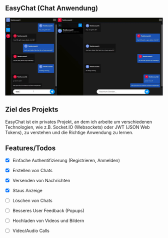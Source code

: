 ## EasyChat (Chat Anwendung)
![Bild konnte nicht geladen werden](assets/Screenshot.png)

## Ziel des Projekts
EasyChat ist ein privates Projekt, an dem
ich arbeite um verschiedenen
Technologien, wie z.B. Socket.IO (Websockets) oder JWT (JSON Web Tokens), zu
verstehen und die Richtige Anwendung zu lernen.

## Features/Todos
- [x] Einfache Authentifizierung (Registrieren, Anmelden)
- [x] Erstellen von Chats
- [x] Versenden von Nachrichten
- [x] Staus Anzeige

- [ ] Löschen von Chats
- [ ] Besseres User Feedback (Popups)
- [ ] Hochladen von Videos und Bildern
- [ ] Video/Audio Calls